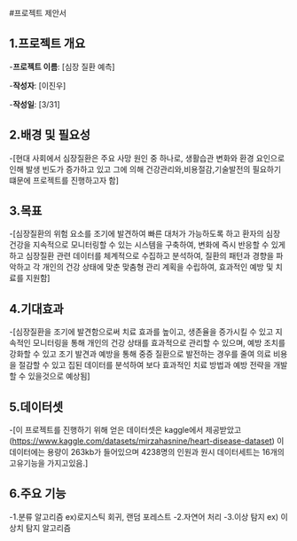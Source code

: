 #프로젝트 제안서
## 1.프로젝트 개요
-**프로젝트 이름**: [심장 질환 예측]

-**작성자**: [이진우]

-**작성일**: [3/31]

## 2.배경 및 필요성
-[현대 사회에서 심장질환은 주요 사망 원인 중 하나로, 생활습관 변화와 환경 요인으로 인해 발생 빈도가 증가하고 있고 그에 의해 건강관리와,비용절감,기술발전의 필요하기 떄문에 프로젝트를 진행하고자 함]

## 3.목표
-[심장질환의 위험 요소를 조기에 발견하여 빠른 대처가 가능하도록 하고 환자의 심장 건강을 지속적으로 모니터링할 수 있는 시스템을 구축하여, 변화에 즉시 반응할 수 있게 하고 심장질환 관련 데이터를 체계적으로 수집하고 분석하여, 질환의 패턴과 경향을 파악하고 각 개인의 건강 상태에 맞춘 맞춤형 관리 계획을 수립하여, 효과적인 예방 및 치료를 지원함]

## 4.기대효과
-[심장질환을 조기에 발견함으로써 치료 효과를 높이고, 생존율을 증가시킬 수 있고 지속적인 모니터링을 통해 개인의 건강 상태를 효과적으로 관리할 수 있으며, 예방 조치를 강화할 수 있고 조기 발견과 예방을 통해 중증 질환으로 발전하는 경우를 줄여 의료 비용을 절감할 수 있고 집된 데이터를 분석하여 보다 효과적인 치료 방법과 예방 전략을 개발할 수 있을것으로 예상됨]

## 5.데이터셋
-[이 프로젝트를 진행하기 위해 얻은 데이터셋은 kaggle에서 제공받았고(https://www.kaggle.com/datasets/mirzahasnine/heart-disease-dataset) 이 데이터에는 용량이 263kb가 들어있으며 4238명의 인원과 원시 데이터세트는 16개의 고유기능을 가지고있음.]

## 6.주요 기능
-1.분류 알고리즘 ex)로지스틱 회귀, 랜덤 포레스트
-2.자연어 처리
-3.이상 탐지 ex) 이상치 탐지 알고리즘
